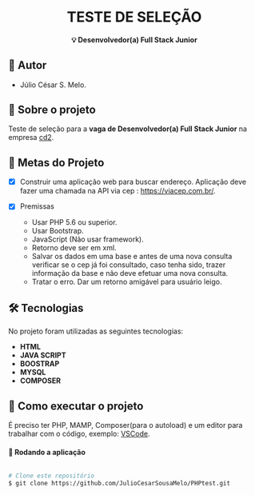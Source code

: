<!-- <p align="center">
  <img src="" />
</p> -->

<h1 align="center" font-weight:bold>
  TESTE DE SELEÇÃO
</h1>                   
<h4 align="center"> 
  💡 Desenvolvedor(a) Full Stack Junior
</h4>

## :ghost: Autor
- Júlio César S. Melo.

## 📝 Sobre o projeto
Teste de seleção para a  __vaga de Desenvolvedor(a) Full Stack Junior__ na empresa [cd2](https://cd2.com.br).
	 
## 🎯 Metas do Projeto
- [X]  Construir uma aplicação web para buscar endereço. Aplicação deve fazer uma chamada na API via cep : https://viacep.com.br/.

- [X] Premissas
  * Usar PHP 5.6 ou superior.
  * Usar Bootstrap.
  * JavaScript (Não usar framework).
  * Retorno deve ser em xml.
  * Salvar os dados em uma base e antes de uma nova consulta verificar se o cep já foi consultado, caso tenha sido, trazer informação da base e não deve efetuar uma nova consulta.
  * Tratar o erro. Dar um retorno amigável para usuário leigo.
  
## 🛠 Tecnologias

No projeto foram utilizadas as seguintes tecnologias:

- **HTML**
- **JAVA SCRIPT**
- **BOOSTRAP**
- **MYSQL**
- **COMPOSER**

## 🚀 Como executar o projeto

É preciso ter PHP, MAMP, Composer(para o autoload) e um editor para trabalhar com o código, exemplo: [VSCode](https://code.visualstudio.com/).

#### 🧭 Rodando a aplicação

```bash

# Clone este repositório
$ git clone https://github.com/JulioCesarSousaMelo/PHPtest.git

```
